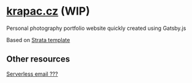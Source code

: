 # [krapac.cz](https://krapac.cz) (WIP)

Personal photography portfolio website quickly created using Gatsby.js

Based on [Strata template](https://www.gatsbyjs.org/starters/codebushi/gatsby-starter-strata/) 


## Other resources

[Serverless email ???](https://github.com/dwyl/learn-to-send-email-via-google-script-html-no-server)
